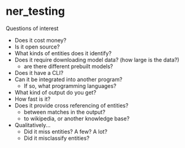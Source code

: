 # ner_testing

Questions of interest

- Does it cost money?
- Is it open source?
- What kinds of entities does it identify?
- Does it require downloading model data? (how large is the data?)
    - are there different prebuilt models?
- Does it have a CLI?
- Can it be integrated into another program?
    - If so, what programming languages?
- What kind of output do you get?
- How fast is it?
- Does it provide cross referencing of entities?
    - between matches in the output?
    - to wikipedia, or another knowledge base?
- Qualitatively...
    - Did it miss entities?  A few?  A lot?
    - Did it misclassify entities?
